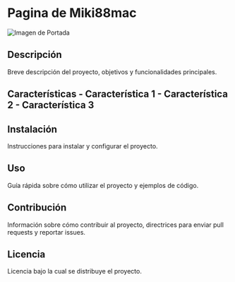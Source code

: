 # Pagina de Miki88mac
![Imagen de Portada](url_de_la_imagen) 
## Descripción 
Breve descripción del proyecto, objetivos y funcionalidades principales. 
## Características - Característica 1 - Característica 2 - Característica 3 
## Instalación 
Instrucciones para instalar y configurar el proyecto. 
## Uso 
Guía rápida sobre cómo utilizar el proyecto y ejemplos de código. 
## Contribución 
Información sobre cómo contribuir al proyecto, directrices para enviar pull requests y reportar issues. 
## Licencia 
Licencia bajo la cual se distribuye el proyecto. 
